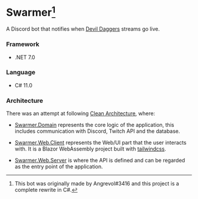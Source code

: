 # Swarmer[^1]

A Discord bot that notifies when [Devil Daggers](https://store.steampowered.com/app/422970/Devil_Daggers/) streams go live.

### Framework
- .NET 7.0

### Language
- C# 11.0

### Architecture
There was an attempt at following [Clean Architecture](https://blog.cleancoder.com/uncle-bob/2012/08/13/the-clean-architecture.html), where:

* [Swarmer.Domain](Swarmer.Domain) represents the core logic of the application, this includes communication with Discord, Twitch API and the database.


* [Swarmer.Web.Client](Swarmer.Web.Client) represents the Web/UI part that the user interacts with. It is a Blazor WebAssembly project built with [tailwindcss](https://tailwindcss.com/).


* [Swarmer.Web.Server](Swarmer.Web.Server) is where the API is defined and can be regarded as the entry point of the application.

[^1]: This bot was originally made by Angrevol#3416 and this project is a complete rewrite in C#.
